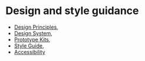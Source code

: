 # Design and style guidance

* [Design Principles](/framework/design/principles),
* [Design System](/framework/design/design-system),
* [Prototype Kits](/framework/design/prototype-kits),
* [Style Guide](/framework/design/style-guide),
* [Accessibility](/framework/design/accessibility)

